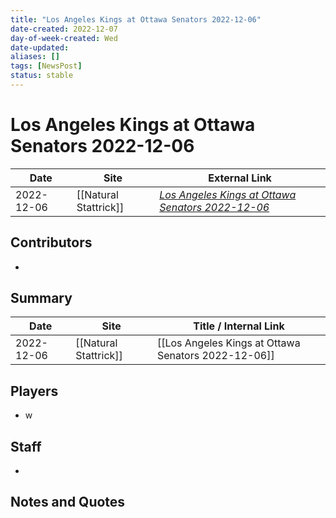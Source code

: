 ```yaml
---
title: "Los Angeles Kings at Ottawa Senators 2022-12-06"
date-created: 2022-12-07
day-of-week-created: Wed
date-updated: 
aliases: []
tags: [NewsPost]
status: stable
---
```


# Los Angeles Kings at Ottawa Senators 2022-12-06

| Date       | Site                  | External Link                                                                                                             |
| ---------- | --------------------- | ------------------------------------------------------------------------------------------------------------------------- |
| 2022-12-06 | [[Natural Stattrick]] | [*Los Angeles Kings at Ottawa Senators 2022-12-06*](https://www.naturalstattrick.com/game.php?season=20222023&game=20406) |

## Contributors
- 

## Summary
> 

| Date       | Site                  | Title / Internal Link                               |
| ---------- | --------------------- | --------------------------------------------------- |
| 2022-12-06 | [[Natural Stattrick]] | [[Los Angeles Kings at Ottawa Senators 2022-12-06]] |

## Players
- w

## Staff
- 

## Notes and Quotes
> 

